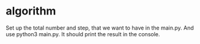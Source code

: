 # algorithm
Set up the total number and step, that we want to have in the main.py.
And use python3 main.py.
It should print the result in the console.
